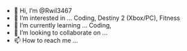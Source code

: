 - 👋 Hi, I’m @Rwil3467
- 👀 I’m interested in ... Coding, Destiny 2 (Xbox/PC), Fitness
- 🌱 I’m currently learning ... Coding, 
- 💞️ I’m looking to collaborate on ...
- 📫 How to reach me ... 

<!---
Rwil3467/Rwil3467 is a ✨ special ✨ repository because its `README.md` (this file) appears on your GitHub profile.
You can click the Preview link to take a look at your changes.
--->

